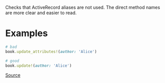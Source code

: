 
Checks that ActiveRecord aliases are not used. The direct method names
are more clear and easier to read.

# Examples

```ruby
# bad
book.update_attributes!(author: 'Alice')

# good
book.update!(author: 'Alice')
```

[Source](http://www.rubydoc.info/gems/rubocop/RuboCop/Cop/Rails/ActiveRecordAliases)